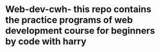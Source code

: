 # Web-dev-cwh-  this repo contains the practice programs of web development course for beginners by code with harry

